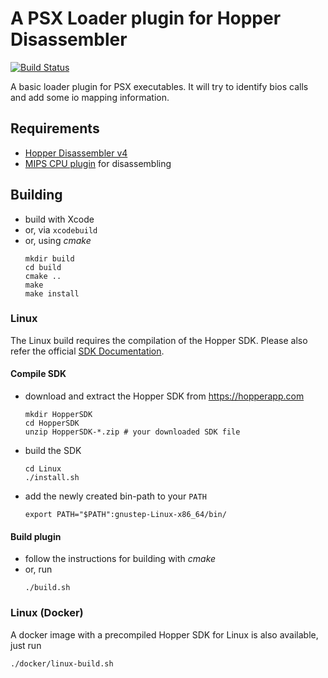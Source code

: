 # A PSX Loader plugin for Hopper Disassembler

[![Build Status](https://travis-ci.com/makigumo/PSXLoader.svg?branch=master)](https://travis-ci.com/makigumo/PSXLoader)

A basic loader plugin for PSX executables.
It will try to identify bios calls and add some io mapping information.

## Requirements

* [Hopper Disassembler v4](https://www.hopperapp.com)
* [MIPS CPU plugin](https://github.com/makigumo/MIPSCPU) for disassembling

## Building

* build with Xcode
* or, via `xcodebuild`
* or, using *cmake*
    ```
    mkdir build
    cd build
    cmake ..
    make
    make install
    ```
### Linux

The Linux build requires the compilation of the Hopper SDK.
Please also refer the official [SDK Documentation](https://github.com/makigumo/HopperSDK-v4/blob/master/SDK%20Documentation.pdf). 

#### Compile SDK

* download and extract the Hopper SDK from https://hopperapp.com
    ```
    mkdir HopperSDK
    cd HopperSDK
    unzip HopperSDK-*.zip # your downloaded SDK file
    ```
* build the SDK
    ```
    cd Linux
    ./install.sh
    ```
* add the newly created bin-path to your `PATH`
    ```
    export PATH="$PATH":gnustep-Linux-x86_64/bin/
    ```

#### Build plugin

* follow the instructions for building with *cmake*
* or, run
    ```
    ./build.sh
    ```

### Linux (Docker)

A docker image with a precompiled Hopper SDK for Linux is also available, just run

```
./docker/linux-build.sh
```
